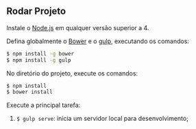 ## Rodar Projeto

Instale o [Node.js](http://nodejs.org/) em qualquer versão superior a 4.

Defina globalmente o [Bower](http://bower.io/) e o [gulp](http://gulpjs.com/), executando os comandos:

```sh
$ npm install -g bower
$ npm install -g gulp
```

No diretório do projeto, execute os comandos:

```sh
$ npm install
$ bower install
```

Execute a principal tarefa:

1. `$ gulp serve`: inicia um servidor local para desenvolvimento;
